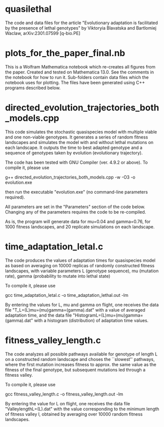 # quasilethal
The code and data files for the article "Evolutionary adaptation is facilitated by the presence of lethal genotypes" by Viktoryia Blavatska and Bartlomiej Waclaw, arXiv:2301.07599 [q-bio.PE]

# plots_for_the_paper_final.nb

This is a Wolfram Mathematica notebook which re-creates all figures from the paper. Created and tested on Mathematica 13.0. See the comments in the notebook for how to run it.
Sub-folders contain data files which the notebook uses for plotting. The files have been generated using C++ programs described below.

# directed_evolution_trajectories_both_models.cpp

This code simulates the stochastic quasispecies model with multiple viable and one non-viable genotypes. It generates a series of random fitness landscapes and simulates the model with and without lethal mutations on each landscape. It outputs the time to best adapted genotype and a sequence of genotypes taken by evolution (evolutionary trajectory).
   
The code has been tested with GNU Compiler (ver. 4.9.2 or above). To compile it, please use
	
g++ directed_evolution_trajectories_both_models.cpp -w -O3 -o evolution.exe
	
then run the executable "evolution.exe" (no command-line parameters required).
	
All parameters are set in the "Parameters" section of the code below. Changing any of the parameters requires the code to be re-compiled.
	
As is, the program will generate data for mu=0.04 and gamma=0.76, for 1000 fitness landscapes, and 20 replicate simulations on each landscape.

# time_adaptation_letal.c

The code produces the values of adaptation times for quasispecies model as based on averaging on 10000 replicas of randomly constructed fitness landscapes,
with variable parameters L (genotype sequence), mu (mutation rate), gamma (probability to mutate into lethal state)

To compile it, please use 

gcc time_adaptation_letal.c -o time_adaptation_lethal.out -lm

By entering the values for L, mu and gamma on flight, one receives the data file "T_L=(L)mu=(mu)gamma=(gamma).dat"
with a value of averaged adaptation time, and the data file "HistogramL=(L)mu=(mu)gamma=(gamma).dat" with a histogram 
(distribution) of adaptation time values.

# fitness_valley_length.c

The code analyzes all possible pathways available for genotype of length L on a constructed random landscape and choses the ``slowest'' pathways, where the first mutation increases fitness to approx. the same value as the fitness of the final genotype, but subsequent mutations led through a fitness valley. 

To compile it, please use 

gcc fitness_valley_length.c -o fitness_valley_length.out -lm

By entering the value for L on flight, one receives the data file "ValleylengthL=(L).dat" with the value corresponding to the minimum length of fitness valley l, obtained by averaging over 10000 random fitness landscapes. 

